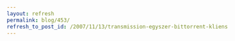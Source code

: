 ```yaml
---
layout: refresh
permalink: blog/453/
refresh_to_post_id: /2007/11/13/transmission-egyszer-bittorrent-kliens
---
```

